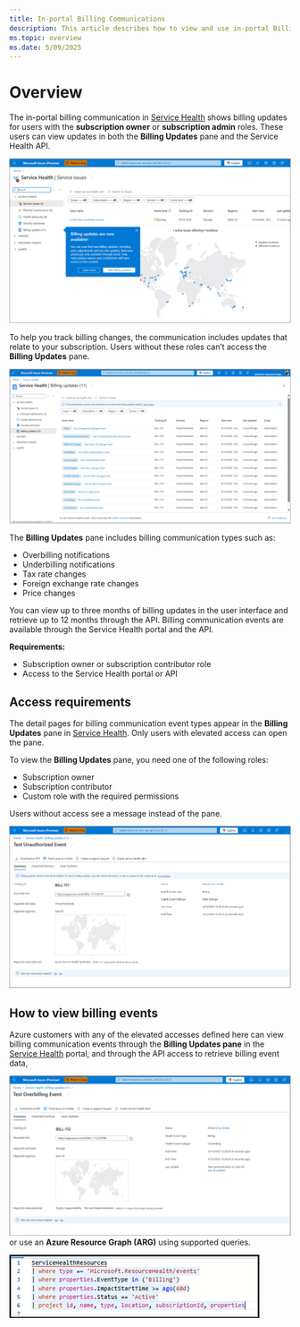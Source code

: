 ```yaml
---
title: In-portal Billing Communications
description: This article describes how to view and use in-portal Billing communications
ms.topic: overview
ms.date: 5/09/2025
---
```


# Overview

The in-portal billing communication in [Service Health](service-health-overview.md) shows billing updates for users with the **subscription owner** or **subscription admin** roles. These users can view updates in both the **Billing Updates** pane and the Service Health API.

![Screenshot of in-portal billing main pane.](./media/billing-elevated-access/in-portal-billing-main.png "In-portal billing main pane.")

To help you track billing changes, the communication includes updates that relate to your subscription. Users without these roles can’t access the **Billing Updates** pane.

![Screenshot of in-portal billing main pane with more information.](./media/billing-elevated-access/in-portal-billing-2.png "Billing communication events.")

The **Billing Updates** pane includes billing communication types such as:

- Overbilling notifications
- Underbilling notifications
- Tax rate changes
- Foreign exchange rate changes
- Price changes

You can view up to three months of billing updates in the user interface and retrieve up to 12 months through the API. Billing communication events are available through the Service Health portal and the API.

**Requirements:**

- Subscription owner or subscription contributor role
- Access to the Service Health portal or API



## Access requirements

The detail pages for billing communication event types appear in the **Billing Updates** pane in [Service Health](service-health-overview.md). Only users with elevated access can open the pane.

To view the **Billing Updates** pane, you need one of the following roles:

- Subscription owner
- Subscription contributor
- Custom role with the required permissions

Users without access see a message instead of the pane.

![Screenshot of no in-portal billing access.](./media/billing-elevated-access/in-portal-billing-access.png "No access to billing event details.")

## How to view billing events

Azure customers with any of the elevated accesses defined here can view billing communication events through the **Billing Updates pane**  in the [Service Health](service-health-overview.md) portal, and through the API access to retrieve billing event data,
  
  ![Screenshot of the in-portal billing details.](./media/billing-elevated-access/in-portal-billing-details.png "Billing event details.")
or use an **Azure Resource Graph (ARG)** using supported queries.
  
  ![Screenshot of the in-portal billing argument query.](./media/billing-elevated-access/in-portal-billing-azure-resource-graph-query.png "sample azure graph query.")
